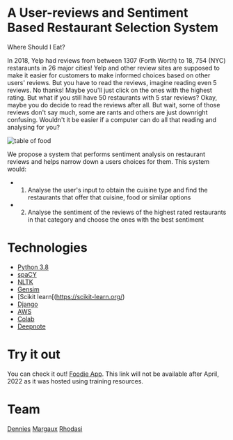 # A User-reviews and Sentiment Based Restaurant Selection System

Where Should I Eat?

In 2018, Yelp had reviews from between 1307 (Forth Worth) to 18, 754 (NYC) restaraunts in 26 major cities! Yelp and other review sites are supposed to make it easier for customers to make informed choices based on other users' reviews. But you have to read the reviews, imagine reading even 5 reviews. No thanks! Maybe you'll just click on the ones with the highest rating. But what if you still have 50 restaurants with 5 star reviews? Okay, maybe you do decide to read the reviews after all. But wait, some of those reviews don't say much, some are rants and others are just downright confusing. Wouldn't it be easier if a computer can do all that reading and analysing for you?

![table of food](https://previews.123rf.com/images/libertos/libertos1108/libertos110800178/10306822-sirvi%C3%B3-una-comida-a-la-mesa-de-una-restaurante-.jpg)

We propose a system that performs sentiment analysis on restaurant reviews and helps narrow down a users choices for them. This system would:
* 1. Analyse the user's input to obtain the cuisine type and find the restaurants that offer that cuisine, food or similar options
* 2. Analyse the sentiment of the reviews of the highest rated restaurants in that category and choose the ones with the best sentiment

# Technologies
* [Python 3.8](https://www.python.org/downloads/release/python-380/)
* [spaCY](https://spacy.io/)
* [NLTK](https://www.nltk.org/)
* [Gensim](https://radimrehurek.com/gensim/)
* [Scikit learn[(https://scikit-learn.org/)
* [Django](https://www.djangoproject.com/)
* [AWS](https://aws.amazon.com/)
* [Colab](https://colab.research.google.com/)
* [Deepnote](https://deepnote.com/)

# Try it out
You can check it out! [Foodie App](http://ec2-52-90-233-21.compute-1.amazonaws.com/). This link will not be available after April, 2022 as it was hosted using training resources.

# Team
[Dennies](https://github.com/denniesbor)
[Margaux]()
[Rhodasi]()



